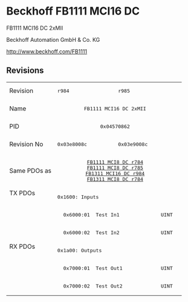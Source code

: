 # Beckhoff FB1111 MCI16 DC

FB1111 MCI16 DC 2xMII

Beckhoff Automation GmbH & Co. KG

http://www.beckhoff.com/FB1111

## Revisions
<table>
<tr >
<td>Revision</td>
<td><pre>r984</pre></td>
<td><pre>r985</pre></td>
</tr>
<tr >
<td>Name</td>
<td colspan=2 align="center"><pre>FB1111 MCI16 DC 2xMII</pre></td>
</tr>
<tr >
<td>PID</td>
<td colspan=2 align="center"><pre>0x04570862</pre></td>
</tr>
<tr >
<td>Revision No</td>
<td><pre>0x03e8008c</pre></td>
<td><pre>0x03e9008c</pre></td>
</tr>
<tr >
<td>Same PDOs as</td>
<td colspan=2 align="center"><pre><a href="FB1111+MCI8+DC">FB1111 MCI8 DC r784</a><br/><a href="FB1111+MCI8+DC">FB1111 MCI8 DC r785</a><br/><a href="FB1311+MCI16+DC">FB1311 MCI16 DC r984</a><br/><a href="FB1311+MCI8+DC">FB1311 MCI8 DC r784</a></pre></td>
</tr>
<tr class="txpdo pdosection">
<td rowspan=3 valign=top>TX PDOs</td>
<td colspan=2 align="left"><pre>0x1600: Inputs</pre></td>
<td></td>
</tr>
<tr class="txpdo">
<td colspan=2 align="left"><pre>  0x6000:01  Test In1              UINT</pre></td>
</tr>
<tr class="txpdo">
<td colspan=2 align="left"><pre>  0x6000:02  Test In2              UINT</pre></td>
</tr>
<tr class="rxpdo pdosection">
<td rowspan=3 valign=top>RX PDOs</td>
<td colspan=2 align="left"><pre>0x1a00: Outputs</pre></td>
<td></td>
</tr>
<tr class="rxpdo">
<td colspan=2 align="left"><pre>  0x7000:01  Test Out1             UINT</pre></td>
</tr>
<tr class="rxpdo">
<td colspan=2 align="left"><pre>  0x7000:02  Test Out2             UINT</pre></td>
</tr>
</table>
